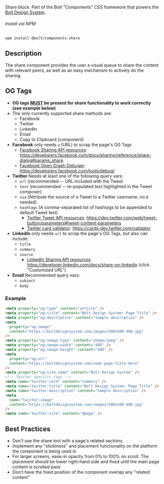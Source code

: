 Share block. Part of the Bolt “Components” CSS framework that powers the [Bolt Design System](https://www.boltdesignsystem.com).

###### Install via NPM

```
npm install @bolt/components-share
```

## Description

The share component provides the user a visual queue to share the content with relevant peers, as well as an easy mechanism to actively do the sharing.

## OG Tags

- **OG tags <u>MUST</u> be present for share functionality to work correctly (see example below)**
- The only currently supported share methods are:
  - Facebook
  - Twitter
  - LinkedIn
  - Email
  - Copy to Clipboard (component)
- **Facebook** only needs `u` (URL) to scrap the page's OG Tags
  - <u>Facebook Sharing API resources</u>: <a href="<<https://developers.facebook.com/docs/sharing/reference/share-dialog#params_share>>" target="_blank" rel="noopener">https://developers.facebook.com/docs/sharing/reference/share-dialog#params_share</a>
  - <u>Facebook Open Graph Debuger</u>: <a href="<<https://developers.facebook.com/tools/debug/>>" target="_blank" rel="noopener">https://developers.facebook.com/tools/debug/</a>
- **Twitter** Needs at least one of the following query vars:
  - `url` (recommended -- URL included with the Twee)
  - `text` (recommended -- re-populated text highlighted in the Tweet composer)
  - `via` (Attribute the source of a Tweet to a Twitter username, no `@` needed)
  - `hashtags` (A comma-separated list of hashtags to be appended to default Tweet text)
    - <u>Twitter Tweet API resources</u>: <a href="<<https://dev.twitter.com/web/tweet-button/parameters#tweet-content-parameters>>" target="_blank" rel="noopener">https://dev.twitter.com/web/tweet-button/parameters#tweet-content-parameters</a>
    - <u>Twitter card validator</u>: <a href="<<https://cards-dev.twitter.com/validator>>" target="_blank" rel="noopener">https://cards-dev.twitter.com/validator</a>
- **LinkedIn** only needs `url` to scrap the page's OG Tags, but also can include:
  - `title`
  - `summary`
  - `source`
    - <u>LinkedIn Sharing API resources</u>: <a href="<<https://developer.linkedin.com/docs/share-on-linkedin>>" target="_blank" rel="noopener">https://developer.linkedin.com/docs/share-on-linkedin</a> (click "Customized URL")
- **Email** Recommended query vars:
  - `subject`
  - `body`

### Example

```html
<meta property="og:type" content="article" />
<meta property="og:title" content="Bolt Design System: Page Title" />
<meta property="og:description" content="Sample description" />
<meta
  property="og:image"
  content="https://boltdesignsystem.com/images/500x500-480.jpg"
/>
<meta property="og:image:type" content="image/jpeg" />
<meta property="og:image:width" content="480" />
<meta property="og:image:height" content="480" />
<meta
  property="og:url"
  content="https://boltdesignsystem.com/some-page-title-here"
/>
<meta property="og:site_name" content="Bolt Design System" />
<!-- Twitter specific tags -->
<meta name="twitter:card" content="summary" />
<meta name="twitter:title" content="Bolt Design System: Page Title" />
<meta name="twitter:description" content="Sample description" />
<meta
  name="twitter:image"
  content="https://boltdesignsystem.com/images/500x500-480.jpg"
/>
<meta name="twitter:site" content="@pega" />
```

## Best Practices

- Don't use the share tool with a page's related sections
- Implement any "stickiness" and placement functionality on the platform the component is being used in
- For larger screens, ease-in opacity from 0% to 100% on scroll. The placement should be lower right-hand side and fixed until the main page content is scrolled pass
- Don't have the fixed position of the component overlap any "related content"
